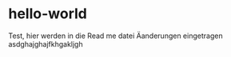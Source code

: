 # hello-world
Test, 
hier werden in die Read me datei Äanderungen eingetragen
asdghajghajfkhgakljgh
